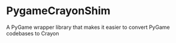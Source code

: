 # PygameCrayonShim
A PyGame wrapper library that makes it easier to convert PyGame codebases to Crayon
